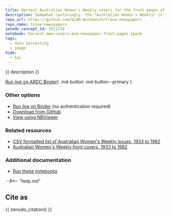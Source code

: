 ```yaml
---
title: Harvest Australian Women's Weekly covers (or the front pages of any newspaper)
description: Somewhat confusingly, the *Australian Women's Weekly* is in with Trove's digitised newspapers and not the rest of the magazines. There are notebooks in the GLAM Workbench's journals section to help harvest all of a journal's covers as images, so I thought I should do the same for the Weekly. This notebook can be easily adjusted to download the front pages of any digitised newspaper.
repo_url: https://github.com/GLAM-Workbench/trove-newspapers
repo_name: trove-newspapers
zenodo_concept_id: 3521724
notebook: harvest-aww-covers-and-newspaper-front-pages.ipynb
tags:
  - data harvesting
  - image
hide:
  - toc
---
```


{{ description }}

[Run live on ARDC Binder](https://binderhub.rc.nectar.org.au/v2/gh/GLAM-Workbench/{{repo_name}}/HEAD?urlpath=/lab/tree/{{notebook}}){ .md-button .md-button--primary }

### Other options

* [Run live on Binder](https://mybinder.org/v2/gh/GLAM-Workbench/{{repo_name}}/HEAD?urlpath=/lab/tree/{{notebook}}) (no authentication required)
* [Download from GitHub](https://github.com/GLAM-Workbench/{{repo_name}}/blob/master/{{notebook}})
* [View using NBViewer](https://nbviewer.jupyter.org/github/GLAM-Workbench/{{repo_name}}/blob/master/{{notebook}})

### Related resources

* [CSV formatted list of Australian Women's Weekly issues, 1933 to 1982](csv-aww-issues.md)
* [Australian Women's Weekly front covers, 1933 to 1982](dataset-aww-covers.md)

### Additional documentation

* [Run these notebooks](../#run-these-notebooks)

--8<-- "help.md"

## Cite as

{{ zenodo_citation() }}